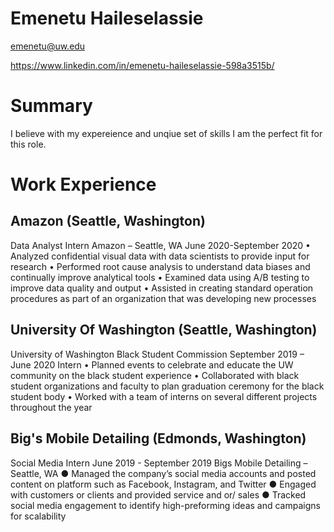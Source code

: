 # Emenetu Haileselassie

emenetu@uw.edu

https://www.linkedin.com/in/emenetu-haileselassie-598a3515b/
# Summary

I believe with my expereience and unqiue set of skills I am the perfect fit for this role.

# Work Experience

## Amazon (Seattle, Washington)

Data Analyst Intern
Amazon   – Seattle, WA						           			 June 2020-September 2020
•	Analyzed confidential visual data with data scientists to provide input for research
•	Performed root cause analysis to understand data biases and continually improve analytical tools
•	Examined data using A/B testing to improve data quality and output
•	Assisted in creating standard operation procedures as part of an organization that was developing new processes

## University Of Washington (Seattle, Washington)
University of Washington Black Student Commission                                                                             September 2019 – June 2020
Intern
•	Planned events to celebrate and educate the UW community on the black student experience
•	Collaborated with black student organizations and faculty to plan graduation ceremony for the black student body
•	Worked with a team of interns on several different projects throughout the year

## Big's Mobile Detailing  (Edmonds, Washington)
Social Media Intern 								                         June 2019 - September 2019
Bigs Mobile Detailing   – Seattle, WA
●	Managed the company’s social media accounts and posted content on platform such as Facebook, Instagram, and Twitter
●	Engaged with customers or clients and provided service and or/ sales
●	Tracked social media engagement to identify high-preforming ideas and campaigns for scalability

[University 1]: http://www.univ1.edu
[University 2]: http://www.univ2.edu
[University 3]: http://www.univ3.edu
```
